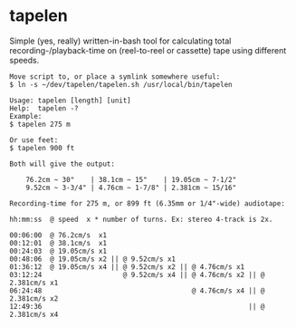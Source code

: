 # tapelen
Simple (yes, really) written-in-bash tool for calculating total recording-/playback-time on (reel-to-reel or cassette) tape using different speeds.

```
Move script to, or place a symlink somewhere useful:
$ ln -s ~/dev/tapelen/tapelen.sh /usr/local/bin/tapelen

Usage: tapelen [length] [unit]
Help:  tapelen -?
Example:
$ tapelen 275 m 

Or use feet:
$ tapelen 900 ft

Both will give the output:

    76.2cm ~ 30"    | 38.1cm ~ 15"    | 19.05cm ~ 7-1/2"
    9.52cm ~ 3-3/4" | 4.76cm ~ 1-7/8" | 2.381cm ~ 15/16"

Recording-time for 275 m, or 899 ft (6.35mm or 1/4"-wide) audiotape:

hh:mm:ss  @ speed  x * number of turns. Ex: stereo 4-track is 2x.

00:06:00  @ 76.2cm/s  x1
00:12:01  @ 38.1cm/s  x1
00:24:03  @ 19.05cm/s x1
00:48:06  @ 19.05cm/s x2 || @ 9.52cm/s x1
01:36:12  @ 19.05cm/s x4 || @ 9.52cm/s x2 || @ 4.76cm/s x1
03:12:24                    @ 9.52cm/s x4 || @ 4.76cm/s x2 || @ 2.381cm/s x1
06:24:48                                     @ 4.76cm/s x4 || @ 2.381cm/s x2
12:49:36                                                   || @ 2.381cm/s x4
```
